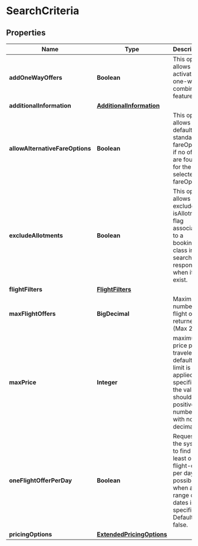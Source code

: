 

# SearchCriteria


## Properties

| Name | Type | Description | Notes |
|------------ | ------------- | ------------- | -------------|
|**addOneWayOffers** | **Boolean** | This option allows activate the one-way combinable feature |  [optional] |
|**additionalInformation** | [**AdditionalInformation**](AdditionalInformation.md) |  |  [optional] |
|**allowAlternativeFareOptions** | **Boolean** | This option allows to default to a standard fareOption if no offers are found for the selected fareOption. |  [optional] |
|**excludeAllotments** | **Boolean** | This option allows to exclude the isAllotment flag associated to a booking class in the search response when it exist. |  [optional] |
|**flightFilters** | [**FlightFilters**](FlightFilters.md) |  |  [optional] |
|**maxFlightOffers** | **BigDecimal** | Maximum number of flight offers returned (Max 250) |  [optional] |
|**maxPrice** | **Integer** | maximum price per traveler. By default, no limit is applied. If specified, the value should be a positive number with no decimals |  [optional] |
|**oneFlightOfferPerDay** | **Boolean** | Requests the system to find at least one flight-offer per day, if possible, when a range of dates is specified. Default is false. |  [optional] |
|**pricingOptions** | [**ExtendedPricingOptions**](ExtendedPricingOptions.md) |  |  [optional] |



